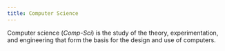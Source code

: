 ```yaml
---
title: Computer Science
---
```


Computer science (<dfn>Comp-Sci</dfn>) is the study of the theory, experimentation, and engineering that form the basis for the design and use of computers.
